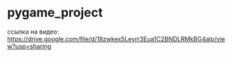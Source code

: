 # pygame_project
ссылка на видео: https://drive.google.com/file/d/18zwkex5Leyrr3Eua1C2BNDLRMkBG4alp/view?usp=sharing
